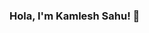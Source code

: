 ### Hola, I'm Kamlesh Sahu! 👋

<!--
**sahukamlesh/sahukamlesh** is a ✨ _special_ ✨ repository because its `README.md` (this file) appears on your GitHub profile.

<img src="https://github-readme-stats.vercel.app/api?username=sahukamlesh&&show_icons=true&title_color=ffffff&icon_color=bb2acf&text_color=daf7dc&bg_color=151515">

